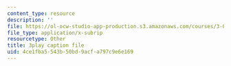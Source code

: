 ```yaml
---
content_type: resource
description: ''
file: https://ol-ocw-studio-app-production.s3.amazonaws.com/courses/3-054-cellular-solids-structure-properties-and-applications-spring-2015/4ce1fba5543b50bd9acfa797c9e6e169_WiFahA1iAv4.vtt
file_type: application/x-subrip
resourcetype: Other
title: 3play caption file
uid: 4ce1fba5-543b-50bd-9acf-a797c9e6e169
---
```


